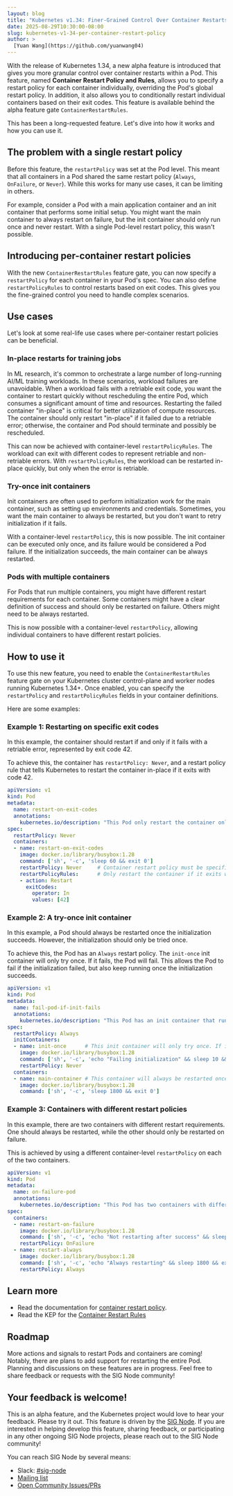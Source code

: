 ```yaml
---
layout: blog
title: "Kubernetes v1.34: Finer-Grained Control Over Container Restarts"
date: 2025-08-29T10:30:00-08:00
slug: kubernetes-v1-34-per-container-restart-policy
author: >
  [Yuan Wang](https://github.com/yuanwang04)
---
```


With the release of Kubernetes 1.34, a new alpha feature is introduced
that gives you more granular control over container restarts within a Pod. This
feature, named **Container Restart Policy and Rules**, allows you to specify a
restart policy for each container individually, overriding the Pod's global
restart policy. In addition, it also allows you to conditionally restart
individual containers based on their exit codes. This feature is available
behind the alpha feature gate `ContainerRestartRules`.

This has been a long-requested feature. Let's dive into how it works and how you
can use it.

## The problem with a single restart policy

Before this feature, the `restartPolicy` was set at the Pod level. This meant
that all containers in a Pod shared the same restart policy (`Always`,
`OnFailure`, or `Never`). While this works for many use cases, it can be
limiting in others.

For example, consider a Pod with a main application container and an init
container that performs some initial setup. You might want the main container
to always restart on failure, but the init container should only run once and
never restart. With a single Pod-level restart policy, this wasn't possible.

## Introducing per-container restart policies

With the new `ContainerRestartRules` feature gate, you can now specify a
`restartPolicy` for each container in your Pod's spec. You can also define
`restartPolicyRules` to control restarts based on exit codes. This gives you
the fine-grained control you need to handle complex scenarios.

## Use cases

Let's look at some real-life use cases where per-container restart policies can
be beneficial.

### In-place restarts for training jobs

In ML research, it's common to orchestrate a large number of long-running AI/ML
training workloads. In these scenarios, workload failures are unavoidable. When
a workload fails with a retriable exit code, you want the container to restart
quickly without rescheduling the entire Pod, which consumes a significant amount
of time and resources. Restarting the failed container "in-place" is critical
for better utilization of compute resources. The container should only restart
"in-place" if it failed due to a retriable error; otherwise, the container and
Pod should terminate and possibly be rescheduled.

This can now be achieved with container-level `restartPolicyRules`. The workload
can exit with different codes to represent retriable and non-retriable errors.
With `restartPolicyRules`, the workload can be restarted in-place quickly, but
only when the error is retriable.

### Try-once init containers

Init containers are often used to perform initialization work for the main
container, such as setting up environments and credentials. Sometimes, you want
the main container to always be restarted, but you don't want to retry
initialization if it fails.

With a container-level `restartPolicy`, this is now possible. The init container
can be executed only once, and its failure would be considered a Pod failure. If
the initialization succeeds, the main container can be always restarted.

### Pods with multiple containers

For Pods that run multiple containers, you might have different restart
requirements for each container. Some containers might have a clear definition
of success and should only be restarted on failure. Others might need to be
always restarted.

This is now possible with a container-level `restartPolicy`, allowing individual
containers to have different restart policies.

## How to use it

To use this new feature, you need to enable the `ContainerRestartRules` feature
gate on your Kubernetes cluster control-plane and worker nodes running
Kubernetes 1.34+. Once enabled, you can specify the `restartPolicy` and
`restartPolicyRules` fields in your container definitions.

Here are some examples:

### Example 1: Restarting on specific exit codes

In this example, the container should restart if and only if it fails with a
retriable error, represented by exit code 42.

To achieve this, the container has `restartPolicy: Never`, and a restart
policy rule that tells Kubernetes to restart the container in-place if it exits
with code 42.

```yaml
apiVersion: v1
kind: Pod
metadata:
  name: restart-on-exit-codes
  annotations:
    kubernetes.io/description: "This Pod only restart the container only when it exits with code 42."
spec:
  restartPolicy: Never
  containers:
  - name: restart-on-exit-codes
    image: docker.io/library/busybox:1.28
    command: ['sh', '-c', 'sleep 60 && exit 0']
    restartPolicy: Never     # Container restart policy must be specified if rules are specified
    restartPolicyRules:      # Only restart the container if it exits with code 42
    - action: Restart
      exitCodes:
        operator: In
        values: [42]
```

### Example 2: A try-once init container

In this example, a Pod should always be restarted once the initialization succeeds.
However, the initialization should only be tried once.

To achieve this, the Pod has an `Always` restart policy. The `init-once`
init container will only try once. If it fails, the Pod will fail. This allows
the Pod to fail if the initialization failed, but also keep running once the
initialization succeeds.

```yaml
apiVersion: v1
kind: Pod
metadata:
  name: fail-pod-if-init-fails
  annotations:
    kubernetes.io/description: "This Pod has an init container that runs only once. After initialization succeeds, the main container will always be restarted."
spec:
  restartPolicy: Always
  initContainers:
  - name: init-once      # This init container will only try once. If it fails, the Pod will fail.
    image: docker.io/library/busybox:1.28
    command: ['sh', '-c', 'echo "Failing initialization" && sleep 10 && exit 1']
    restartPolicy: Never
  containers:
  - name: main-container # This container will always be restarted once initialization succeeds.
    image: docker.io/library/busybox:1.28
    command: ['sh', '-c', 'sleep 1800 && exit 0']
```

### Example 3: Containers with different restart policies

In this example, there are two containers with different restart requirements. One
should always be restarted, while the other should only be restarted on failure.

This is achieved by using a different container-level `restartPolicy` on each of
the two containers.
```yaml
apiVersion: v1
kind: Pod
metadata:
  name: on-failure-pod
  annotations:
    kubernetes.io/description: "This Pod has two containers with different restart policies."
spec:
  containers:
  - name: restart-on-failure
    image: docker.io/library/busybox:1.28
    command: ['sh', '-c', 'echo "Not restarting after success" && sleep 10 && exit 0']
    restartPolicy: OnFailure
  - name: restart-always
    image: docker.io/library/busybox:1.28
    command: ['sh', '-c', 'echo "Always restarting" && sleep 1800 && exit 0']
    restartPolicy: Always
```

## Learn more

- Read the documentation for
  [container restart policy](/docs/concepts/workloads/pods/pod-lifecycle/#container-restart-rules).
- Read the KEP for the
  [Container Restart Rules](https://github.com/kubernetes/enhancements/tree/master/keps/sig-node/5307-container-restart-policy)

## Roadmap

More actions and signals to restart Pods and containers are coming! Notably,
there are plans to add support for restarting the entire Pod. Planning and
discussions on these features are in progress. Feel free to share feedback or
requests with the SIG Node community!

## Your feedback is welcome!

This is an alpha feature, and the Kubernetes project would love to hear your feedback.
Please try it out. This feature is driven by the
[SIG Node](https://github.com/Kubernetes/community/blob/master/sig-node/README.md).
If you are interested in helping develop this feature, sharing feedback, or
participating in any other ongoing SIG Node projects, please reach out to the
SIG Node community!

You can reach SIG Node by several means:
- Slack: [#sig-node](https://kubernetes.slack.com/messages/sig-node)
- [Mailing list](https://groups.google.com/forum/#!forum/kubernetes-sig-node)
- [Open Community Issues/PRs](https://github.com/kubernetes/community/labels/sig%2Fnode)
